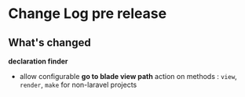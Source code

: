 # Change Log pre release

## What's changed

**declaration finder**

- allow configurable **go to blade view path** action on methods : `view`, `render`, `make` for non-laravel projects